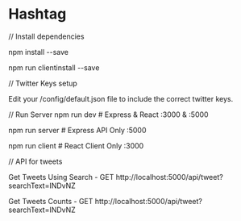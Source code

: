# Hashtag
 
// Install dependencies

npm install --save

npm run clientinstall --save


// Twitter Keys setup

Edit your /config/default.json file to include the correct twitter keys. 



// Run Server
npm run dev     # Express & React :3000 & :5000

npm run server  # Express API Only :5000

npm run client  # React Client Only :3000




// API for tweets

Get Tweets Using Search - GET http://localhost:5000/api/tweet?searchText=INDvNZ

Get Tweets Counts - GET http://localhost:5000/api/tweet?searchText=INDvNZ
